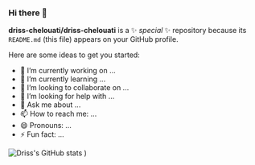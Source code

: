 ### Hi there 👋

**driss-chelouati/driss-chelouati** is a ✨ _special_ ✨ repository because its `README.md` (this file) appears on your GitHub profile.

Here are some ideas to get you started:

- 🔭 I’m currently working on ...
- 🌱 I’m currently learning ...
- 👯 I’m looking to collaborate on ...
- 🤔 I’m looking for help with ...
- 💬 Ask me about ...
- 📫 How to reach me: ...
- 😄 Pronouns: ...
- ⚡ Fun fact: ...

![Driss's GitHub stats](https://github-readme-stats.vercel.app/api?username=driss-chelouati&hide=contribs,prs&theme=buefy)
)
